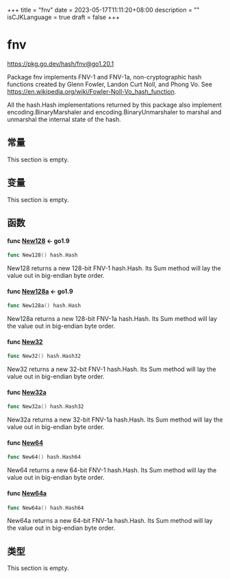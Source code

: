 +++
title = "fnv"
date = 2023-05-17T11:11:20+08:00
description = ""
isCJKLanguage = true
draft = false
+++
# fnv

https://pkg.go.dev/hash/fnv@go1.20.1



Package fnv implements FNV-1 and FNV-1a, non-cryptographic hash functions created by Glenn Fowler, Landon Curt Noll, and Phong Vo. See https://en.wikipedia.org/wiki/Fowler-Noll-Vo_hash_function.

All the hash.Hash implementations returned by this package also implement encoding.BinaryMarshaler and encoding.BinaryUnmarshaler to marshal and unmarshal the internal state of the hash.



## 常量 

This section is empty.

## 变量

This section is empty.

## 函数

#### func [New128](https://cs.opensource.google/go/go/+/go1.20.1:src/hash/fnv/fnv.go;l=71)  <- go1.9

``` go 
func New128() hash.Hash
```

New128 returns a new 128-bit FNV-1 hash.Hash. Its Sum method will lay the value out in big-endian byte order.

#### func [New128a](https://cs.opensource.google/go/go/+/go1.20.1:src/hash/fnv/fnv.go;l=80)  <- go1.9

``` go 
func New128a() hash.Hash
```

New128a returns a new 128-bit FNV-1a hash.Hash. Its Sum method will lay the value out in big-endian byte order.

#### func [New32](https://cs.opensource.google/go/go/+/go1.20.1:src/hash/fnv/fnv.go;l=43) 

``` go 
func New32() hash.Hash32
```

New32 returns a new 32-bit FNV-1 hash.Hash. Its Sum method will lay the value out in big-endian byte order.

#### func [New32a](https://cs.opensource.google/go/go/+/go1.20.1:src/hash/fnv/fnv.go;l=50) 

``` go 
func New32a() hash.Hash32
```

New32a returns a new 32-bit FNV-1a hash.Hash. Its Sum method will lay the value out in big-endian byte order.

#### func [New64](https://cs.opensource.google/go/go/+/go1.20.1:src/hash/fnv/fnv.go;l=57) 

``` go 
func New64() hash.Hash64
```

New64 returns a new 64-bit FNV-1 hash.Hash. Its Sum method will lay the value out in big-endian byte order.

#### func [New64a](https://cs.opensource.google/go/go/+/go1.20.1:src/hash/fnv/fnv.go;l=64) 

``` go 
func New64a() hash.Hash64
```

New64a returns a new 64-bit FNV-1a hash.Hash. Its Sum method will lay the value out in big-endian byte order.

## 类型

This section is empty.